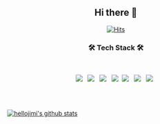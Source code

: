 <div align="center">
  <h2>Hi there 👋</h2>

  [![Hits](https://hits.seeyoufarm.com/api/count/incr/badge.svg?url=https%3A%2F%2Fgithub.com%2Fhellojimi&count_bg=%23265543&title_bg=%23898989&icon=&icon_color=%23E7E7E7&title=hits&edge_flat=false)](https://github.com/hellojimi)

  <!-- ![disney](https://url.kr/eqriv7) -->
  <!-- <img src="https://url.kr/eqriv7" width="60%" height="60%"> -->
<!--
**hellojimi/hellojimi** is a ✨ _special_ ✨ repository because its `README.md` (this file) appears on your GitHub profile.

Here are some ideas to get you started:

- 🔭 I’m currently working on ...
- 🌱 I’m currently learning ...
- 👯 I’m looking to collaborate on ...
- 🤔 I’m looking for help with ...
- 💬 Ask me about ...
- 📫 How to reach me: ...
- 😄 Pronouns: ...
- ⚡ Fun fact: ...
-->

  <h3 align="center"><b>🛠 Tech Stack 🛠</b></h3>
  </br>
  <p align="center">
  <img src="https://img.shields.io/badge/HTML5-E34F26?style=flat-square&logo=HTML5&logoColor=white"/></a> &nbsp
  <img src="https://img.shields.io/badge/CSS3-1572B6?style=flat-square&logo=CSS3&logoColor=white"/></a> &nbsp
  <img src="https://img.shields.io/badge/JavaScript-F7DF1E?style=flat-square&logo=JavaScript&logoColor=white"/></a> &nbsp
  <img src="https://img.shields.io/badge/Java-007396?style=flat-square&logo=Java SVG&logoColor=white"/></a>&nbsp
  <!-- <img src="https://img.shields.io/badge/Android-3DDC84?style=flat-square&logo=Android&logoColor=white"/></a> &nbsp -->
  <!-- <img src="https://img.shields.io/badge/MongoDB-47A248?style=flat-square&logo=MongoDB&logoColor=white"/></a> &nbsp -->
  <img src="https://img.shields.io/badge/MySQL-4479A1?style=flat-square&logo=MySQL&logoColor=white"/></a> &nbsp 
  <!-- <img src="https://img.shields.io/badge/c++-00599C?style=flat-square&logo=c%2B%2B&logoColor=white"/></a> &nbsp -->
  <img src="https://img.shields.io/badge/SpringBoot-6DB33F?style=flat-square&logo=Spring&logoColor=white"/></a> &nbsp
  <img src="https://img.shields.io/badge/Amazon AWS-232F3E?style=flat-square&logo=Amazon%20AWS&logoColor=white"/></a> &nbsp </p>
  </br>
  </br>
</div>

[![hellojimi's github stats](https://github-readme-stats.vercel.app/api/top-langs/?username=hellojimi&show_icons=true&hide_border=true&title_color=004386&icon_color=004386&layout=compact)](https://github.com/hellojimi)

